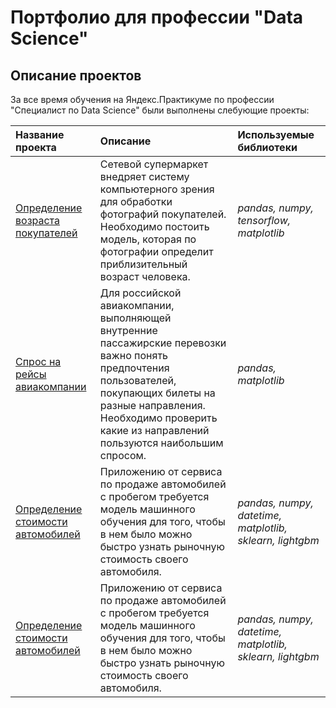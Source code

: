 # Портфолио для профессии "Data Science"

## Описание проектов

За все время обучения на Яндекс.Практикуме по профессии "Специалист по Data Science" были выполнены слебующие проекты:

| Название проекта | Описание | Используемые библиотеки | 
| :---------------------- | :---------------------- | :---------------------- |
| [Определение возраста покупателей](age-by-faces) | Сетевой супермаркет внедряет систему компьютерного зрения для обработки фотографий покупателей. Необходимо постоить модель, которая по фотографии определит приблизительный возраст человека.| *pandas, numpy, tensorflow, matplotlib* |
| [Спрос на рейсы авиакомпании](airline-flights-demand) | Для российской авиакомпании, выполняющей внутренние пассажирские перевозки важно понять предпочтения пользователей, покупающих билеты на разные направления. Необходимо проверить какие из направлений пользуются наибольшим спросом. | *pandas, matplotlib* |
| [Определение стоимости автомобилей](cars-cost-determining) | Приложению от сервиса по продаже автомобилей с пробегом требуется модель машинного обучения для того, чтобы в нем было можно быстро узнать рыночную стоимость своего автомобиля. | *pandas, numpy, datetime, matplotlib, sklearn, lightgbm* |
| [Определение стоимости автомобилей](customer-attrition) | Приложению от сервиса по продаже автомобилей с пробегом требуется модель машинного обучения для того, чтобы в нем было можно быстро узнать рыночную стоимость своего автомобиля. | *pandas, numpy, datetime, matplotlib, sklearn, lightgbm* |
